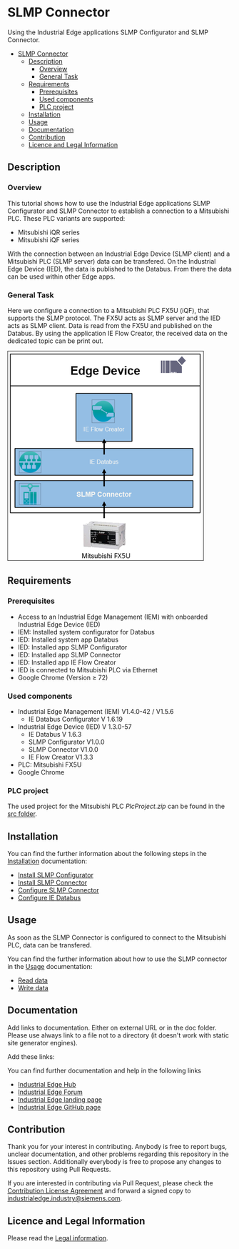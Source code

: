 # SLMP Connector

Using the Industrial Edge applications SLMP Configurator and SLMP Connector.

* [SLMP Connector](#slmp-connector)
  * [Description](#description)
    * [Overview](#overview)
    * [General Task](#general-task)
  * [Requirements](#requirements)
    * [Prerequisites](#prerequisites)
    * [Used components](#used-components)
    * [PLC project](#plc-project)
  * [Installation](#installation)
  * [Usage](#usage)
  * [Documentation](#documentation)
  * [Contribution](#contribution)
  * [Licence and Legal Information](#licence-and-legal-information)

## Description

### Overview

This tutorial shows how to use the Industrial Edge applications SLMP Configurator and SLMP Connector to establish a connection to a Mitsubishi PLC. These PLC variants are supported:

* Mitsubishi iQR series
* Mitsubishi iQF series

With the connection between an Industrial Edge Device (SLMP client) and a Mitsubishi PLC (SLMP server) data can be transfered. On the Industrial Edge Device (IED), the data is published to the Databus. From there the data can be used within other Edge apps.

### General Task

Here we configure a connection to a Mitsubishi PLC FX5U (iQF), that supports the SLMP protocol. The FX5U acts as SLMP server and the IED acts as SLMP client. Data is read from the FX5U and published on the Databus. By using the application IE Flow Creator, the received data on the dedicated topic can be print out.

![overview](/docs/graphics/Overview.png)

## Requirements

### Prerequisites

* Access to an Industrial Edge Management (IEM) with onboarded Industrial Edge Device (IED)
* IEM: Installed system configurator for Databus
* IED: Installed system app Databus
* IED: Installed app SLMP Configurator
* IED: Installed app SLMP Connector
* IED: Installed app IE Flow Creator
* IED is connected to Mitsubishi PLC via Ethernet
* Google Chrome (Version ≥ 72)

### Used components

* Industrial Edge Management (IEM) V1.4.0-42 / V1.5.6
  * IE Databus Configurator V 1.6.19
* Industrial Edge Device (IED) V 1.3.0-57
  * IE Databus V 1.6.3
  * SLMP Configurator V1.0.0
  * SLMP Connector V1.0.0
  * IE Flow Creator V1.3.3
* PLC: Mitsubishi FX5U
* Google Chrome

### PLC project

The used project for the Mitsubishi PLC *PlcProject.zip* can be found in the [src folder](/src/).

## Installation

You can find the further information about the following steps in the [Installation](/docs/Installation.md) documentation:

* [Install SLMP Configurator](/docs/Installation.md#install-slmp-configurator)
* [Install SLMP Connector](/docs/Installation.md#install-slmp-connector)
* [Configure SLMP Connector](/docs/Installation.md#configure-slmp-connector)
* [Configure IE Databus](/docs/Installation.md#configure-ie-databus)

## Usage

As soon as the SLMP Connector is configured to connect to the Mitsubishi PLC, data can be transfered.

You can find the further information about how to use the SLMP connector in the [Usage](/docs/Usage.md) documentation:

* [Read data](/docs/Usage.md#read-data)
* [Write data](/docs/Usage.md#write-data)

## Documentation

Add links to documentation. Either on external URL or in the doc folder. Please use always link to a file not to a directory (it doesn't work with static site generator engines).

Add these links:

You can find further documentation and help in the following links

* [Industrial Edge Hub](https://iehub.eu1.edge.siemens.cloud/#/documentation)
* [Industrial Edge Forum](https://www.siemens.com/industrial-edge-forum)
* [Industrial Edge landing page](https://new.siemens.com/global/en/products/automation/topic-areas/industrial-edge/simatic-edge.html)
* [Industrial Edge GitHub page](https://github.com/industrial-edge)

## Contribution

Thank you for your interest in contributing. Anybody is free to report bugs, unclear documentation, and other problems regarding this repository in the Issues section.
Additionally everybody is free to propose any changes to this repository using Pull Requests.

If you are interested in contributing via Pull Request, please check the [Contribution License Agreement](Siemens_CLA_1.1.pdf) and forward a signed copy to [industrialedge.industry@siemens.com](mailto:industrialedge.industry@siemens.com?subject=CLA%20Agreement%20Industrial-Edge).

## Licence and Legal Information

Please read the [Legal information](LICENSE.txt).
